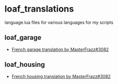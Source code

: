 # loaf_translations
language.lua files for various languages for my scripts

## loaf_garage
* [French garage translation by MasterFrazz#3082](https://github.com/loaf-scripts/loaf_translations/blob/main/loaf_garage/french-language.lua)
## loaf_housing
* [French housing translation by MasterFrazz#3082](https://github.com/loaf-scripts/loaf_translations/blob/main/loaf_housing/french-language.lua)
